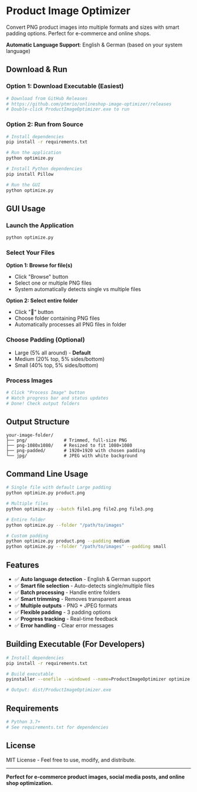 # Product Image Optimizer

Convert PNG product images into multiple formats and sizes with smart padding options. Perfect for e-commerce and online shops.

**Automatic Language Support**: English & German (based on your system language)

## Download & Run

### Option 1: Download Executable (Easiest)
```bash
# Download from GitHub Releases
# https://github.com/ptmrio/onlineshop-image-optimizer/releases
# Double-click ProductImageOptimizer.exe to run
```

### Option 2: Run from Source
```bash
# Install dependencies
pip install -r requirements.txt

# Run the application
python optimize.py
```

```bash
# Install Python dependencies
pip install Pillow
```

```bash
# Run the GUI
python optimize.py
```

## GUI Usage

### Launch the Application
```bash
python optimize.py
```

### Select Your Files
**Option 1: Browse for file(s)**
- Click "Browse" button
- Select one or multiple PNG files
- System automatically detects single vs multiple files

**Option 2: Select entire folder**
- Click "📁" button  
- Choose folder containing PNG files
- Automatically processes all PNG files in folder

### Choose Padding (Optional)
- Large (5% all around) - **Default**
- Medium (20% top, 5% sides/bottom)
- Small (40% top, 5% sides/bottom)

### Process Images
```bash
# Click "Process Image" button
# Watch progress bar and status updates
# Done! Check output folders
```

## Output Structure

```
your-image-folder/
├── png/              # Trimmed, full-size PNG
├── png-1080x1080/    # Resized to fit 1080×1080
├── png-padded/       # 1920×1920 with chosen padding
└── jpg/              # JPEG with white background
```

## Command Line Usage

```bash
# Single file with default Large padding
python optimize.py product.png
```

```bash
# Multiple files
python optimize.py --batch file1.png file2.png file3.png
```

```bash
# Entire folder
python optimize.py --folder "/path/to/images"
```

```bash
# Custom padding
python optimize.py product.png --padding medium
python optimize.py --folder "/path/to/images" --padding small
```

## Features

- ✅ **Auto language detection** - English & German support
- ✅ **Smart file selection** - Auto-detects single/multiple files
- ✅ **Batch processing** - Handle entire folders
- ✅ **Smart trimming** - Removes transparent areas
- ✅ **Multiple outputs** - PNG + JPEG formats
- ✅ **Flexible padding** - 3 padding options
- ✅ **Progress tracking** - Real-time feedback
- ✅ **Error handling** - Clear error messages

## Building Executable (For Developers)

```bash
# Install dependencies
pip install -r requirements.txt

# Build executable
pyinstaller --onefile --windowed --name=ProductImageOptimizer optimize.py

# Output: dist/ProductImageOptimizer.exe
```

## Requirements

```bash
# Python 3.7+
# See requirements.txt for dependencies
```

## License

MIT License - Feel free to use, modify, and distribute.

---

**Perfect for e-commerce product images, social media posts, and online shop optimization.**
